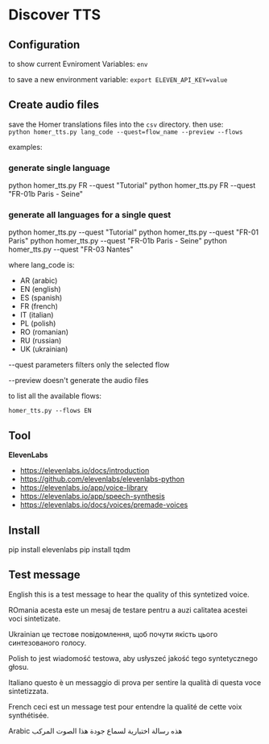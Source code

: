 # Discover TTS

## Configuration
to show current Evniroment Variables:
`env`

to save a new environment variable:
`export ELEVEN_API_KEY=value`

## Create audio files
save the Homer translations files into the `csv` directory.
then use:  
`python homer_tts.py lang_code --quest=flow_name --preview --flows`

examples:
### generate single language
python homer_tts.py FR --quest "Tutorial"
python homer_tts.py FR --quest "FR-01b Paris - Seine"

### generate all languages for a single quest
python homer_tts.py --quest "Tutorial"
python homer_tts.py --quest "FR-01 Paris"
python homer_tts.py --quest "FR-01b Paris - Seine"
python homer_tts.py --quest "FR-03 Nantes"


where lang_code is:

- AR (arabic)
- EN (english)
- ES (spanish)
- FR (french)
- IT (italian)
- PL (polish)
- RO (romanian)
- RU (russian)
- UK (ukrainian)

--quest parameters filters only the selected flow

--preview doesn't generate the audio files

to list all the available flows:

`homer_tts.py --flows EN`

## Tool

**ElevenLabs**

- https://elevenlabs.io/docs/introduction
- https://github.com/elevenlabs/elevenlabs-python
- https://elevenlabs.io/app/voice-library
- https://elevenlabs.io/app/speech-synthesis
- https://elevenlabs.io/docs/voices/premade-voices

## Install
pip install elevenlabs
pip install tqdm

## Test message

English
this is a test message to hear the quality of this syntetized voice.

ROmania
acesta este un mesaj de testare pentru a auzi calitatea acestei voci sintetizate.

Ukrainian
це тестове повідомлення, щоб почути якість цього синтезованого голосу.

Polish
to jest wiadomość testowa, aby usłyszeć jakość tego syntetycznego głosu.

Italiano
questo è un messaggio di prova per sentire la qualità di questa voce sintetizzata.

French
ceci est un message test pour entendre la qualité de cette voix synthétisée.

Arabic
هذه رسالة اختبارية لسماع جودة هذا الصوت المركب

